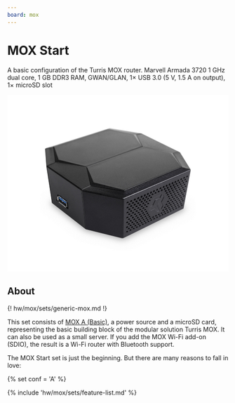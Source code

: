 ```yaml
---
board: mox
---
```

# MOX Start

A basic configuration of the Turris MOX router. Marvell Armada 3720 1 GHz dual
core, 1 GB DDR3 RAM, GWAN/GLAN, 1× USB 3.0 (5 V, 1.5 A on output), 1× microSD
slot

![MOX Start](start.jpg)

## About

{! hw/mox/sets/generic-mox.md !}

This set consists of [MOX A (Basic)](../modules/a.md), a power source and a
microSD card, representing the basic building block of the modular solution
Turris MOX. It can also be used as a small server. If you add the MOX Wi-Fi
add-on (SDIO), the result is a Wi-Fi router with Bluetooth support.

The MOX Start set is just the beginning. But there are many reasons to fall in
love:

{% set conf = 'A' %}

{% include 'hw/mox/sets/feature-list.md' %}


